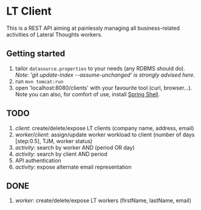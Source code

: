 # LT Client

This is a REST API aiming at painlessly managing all business-related activities of
Lateral Thoughts workers.

## Getting started

1. tailor `datasource.properties` to your needs (any RDBMS should do).
*Note: 'git update-index --assume-unchanged' is strongly advised here.*
1. run `mvn tomcat:run`
1. open 'localhost:8080/clients' with your favourite tool (curl, browser...).
Note you can also, for comfort of use, install [Spring Shell](http://www.springsource.org/spring-shell).

## TODO

1. _client_: create/delete/expose LT clients (company name, address, email)
1. _worker/client_: assign/update worker workload to client (number of days [step:0.5], TJM, worker status)
1. _activity_: search by worker AND (period OR day)
1. _activity_: search by client AND period
1. API authentication
1. _activity_: expose alternate email representation


## DONE

1. _worker_: create/delete/expose LT workers (firstName, lastName, email)
